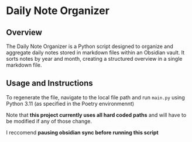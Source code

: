 # Daily Note Organizer

## Overview
The Daily Note Organizer is a Python script designed to organize and aggregate daily notes stored in markdown files within an Obsidian vault. It sorts notes by year and month, creating a structured overview in a single markdown file.

## Usage and Instructions
To regenerate the file, navigate to the local file path and run `main.py` using Python 3.11 (as specified in the Poetry environmennt)

Note that **this project currently uses all hard coded paths** and will have to be modified if any of those change.

I reccomend **pausing obsidian sync before running this script**